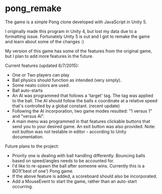 # pong_remake
The game is a simple Pong clone developed with JavaScript in Unity 5.

I originally made this program in Unity 4, but lost my data due to a formatting issue. Fortunately Unity 5 is out and I got to
remake the game and learn about some of the changes :)

My version of this game has some of the features from the original game, but I plan to add more features in the future.

Current features (updated 6/7/2015):
- One or Two players can play
- Ball physics should function as intended (very simply).
- Some neato colors are used.
- Ball auto-starts
- An AI was programmed that follows a 'target' tag. The tag was applied to the ball. The AI should follow the balls x coordinate at a relative speed that's controlled by a global constant. (recent update)
- Following the AI incorporation, two game modes resulted: "1 versus 1" and "versus AI". 
- A main menu was programmed in that features clickable buttons that send you to your desired game. An exit button was also provided. Note: exit button was not testable in editor - according to Unity documentation.

Future plans to the project:
- Priority one is dealing with ball handling differently. Bouncing balls based on speed/angles needs to be accounted for.
- I'd like to re-spawn the ball after someone wins. Currently this is a BO1('best of one') Pong game.
- If the above feature is added, a scoreboard should also be incorporated.
- Add a MouseEvent to start the game, rather than an auto-start occurring. 

